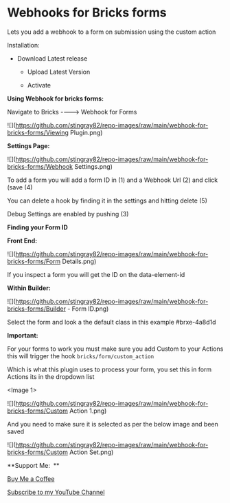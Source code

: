 Webhooks for Bricks forms
=========================

Lets you add a webhook to a form on submission using the custom action

Installation:

-   Download Latest release

    -   Upload Latest Version

    -   Activate

**Using Webhook for bricks forms:**

Navigate to Bricks ----\> Webhook for Forms

![](https://github.com/stingray82/repo-images/raw/main/webhook-for-bricks-forms/Viewing Plugin.png)

**Settings Page:**

![](https://github.com/stingray82/repo-images/raw/main/webhook-for-bricks-forms/Webhook Settings.png)

To add a form you will add a form ID in (1) and a Webhook Url (2) and click
(save (4)

You can delete a hook by finding it in the settings and hitting delete (5)

Debug Settings are enabled by pushing (3)

**Finding your Form ID**

**Front End:**

![](https://github.com/stingray82/repo-images/raw/main/webhook-for-bricks-forms/Form Details.png)

If you inspect a form you will get the ID on the data-element-id

**Within Builder:**

![](https://github.com/stingray82/repo-images/raw/main/webhook-for-bricks-forms/Builder - Form ID.png)

Select the form and look a the default class in this example \#brxe-4a8d1d

**Important:**

For your forms to work you must make sure you add Custom to your Actions this
will trigger the hook `bricks/form/custom_action`

Which is what this plugin uses to process your form, you set this in form
Actions its in the dropdown list

\<Image 1\>

![](https://github.com/stingray82/repo-images/raw/main/webhook-for-bricks-forms/Custom Action 1.png)

And you need to make sure it is selected as per the below image and been saved

![](https://github.com/stingray82/repo-images/raw/main/webhook-for-bricks-forms/Custom Action Set.png)

**Support Me:  **

[Buy Me a Coffee](https://buymeacoffee.com/techarticlesuk)

[Subscribe to my YouTube Channel](https://www.youtube.com/@techarticlesuk)

 
